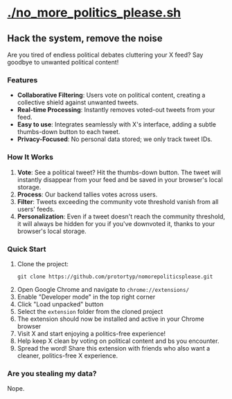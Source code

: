 # [./no_more_politics_please.sh](https://nomorepoliticsplease.com)

## Hack the system, remove the noise

Are you tired of endless political debates cluttering your X feed? Say goodbye to unwanted political content!

### Features

- **Collaborative Filtering**: Users vote on political content, creating a collective shield against unwanted tweets.
- **Real-time Processing**: Instantly removes voted-out tweets from your feed.
- **Easy to use**: Integrates seamlessly with X's interface, adding a subtle thumbs-down button to each tweet.
- **Privacy-Focused**: No personal data stored; we only track tweet IDs.

### How It Works

1. **Vote**: See a political tweet? Hit the thumbs-down button. The tweet will instantly disappear from your feed and be saved in your browser's local storage.
2. **Process**: Our backend tallies votes across users.
3. **Filter**: Tweets exceeding the community vote threshold vanish from all users' feeds.
4. **Personalization**: Even if a tweet doesn't reach the community threshold, it will always be hidden for you if you've downvoted it, thanks to your browser's local storage.

### Quick Start

1. Clone the project:
   ```
   git clone https://github.com/protortyp/nomorepoliticsplease.git
   ```
2. Open Google Chrome and navigate to `chrome://extensions/`
3. Enable "Developer mode" in the top right corner
4. Click "Load unpacked" button
5. Select the `extension` folder from the cloned project
6. The extension should now be installed and active in your Chrome browser
7. Visit X and start enjoying a politics-free experience!
8. Help keep X clean by voting on political content and bs you encounter.
9. Spread the word! Share this extension with friends who also want a cleaner, politics-free X experience.

### Are you stealing my data?

Nope.
